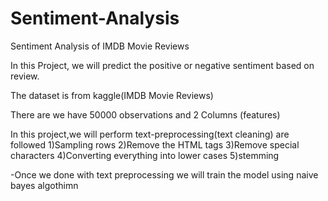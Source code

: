 # Sentiment-Analysis

Sentiment Analysis of IMDB Movie Reviews

  In this Project, we will predict the positive or negative sentiment based on review.
  
  The dataset is from kaggle(IMDB Movie Reviews)
  
  There are we have 50000 observations and 2 Columns (features)
  
In this project,we will perform text-preprocessing(text cleaning) are followed
1)Sampling rows
2)Remove the HTML tags
3)Remove special characters
4)Converting everything into lower cases
5)stemming

  
-Once we done with text preprocessing we will train the model using naive bayes algothimn
